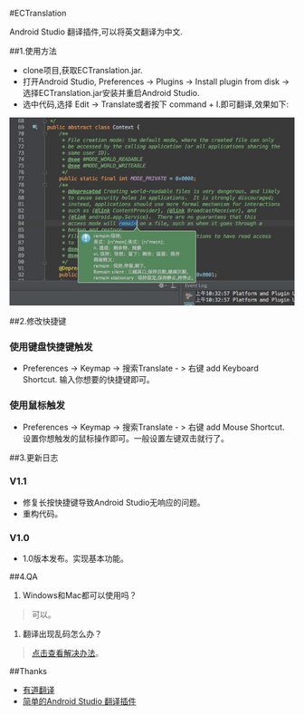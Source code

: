 #ECTranslation

Android Studio 翻译插件,可以将英文翻译为中文.

##1.使用方法

- clone项目,获取ECTranslation.jar.
- 打开Android Studio, Preferences -> Plugins -> Install plugin from disk -> 选择ECTranslation.jar安装并重启Android Studio.
- 选中代码,选择 Edit -> Translate或者按下 command + I.即可翻译,效果如下:

![](./img/translation_img.png)

##2.修改快捷键

### 使用键盘快捷键触发
- Preferences -> Keymap -> 搜索Translate - > 右键 add Keyboard Shortcut. 输入你想要的快捷键即可。

### 使用鼠标触发
- Preferences -> Keymap -> 搜索Translate - > 右键 add Mouse Shortcut. 设置你想触发的鼠标操作即可。一般设置左键双击就行了。

##3.更新日志

### V1.1
- 修复长按快捷键导致Android Studio无响应的问题。
- 重构代码。

### V1.0
- 1.0版本发布。实现基本功能。

##4.QA

1. Windows和Mac都可以使用吗？
  
  > 可以。

1. 翻译出现乱码怎么办？
  
  > [点击查看解决办法](https://github.com/Skykai521/ECTranslation/issues/6)。

##Thanks
- [有道翻译](http://fanyi.youdao.com/openapi?path=data-mode)
- [简单的Android Studio 翻译插件](http://blog.csdn.net/loucyin/article/details/50983172)
